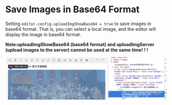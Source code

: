 # Save Images in Base64 Format

Setting `editor.config.uploadImgShowBase64 = true` to save images in base64 format. That is, you can select a local image, and the editor will display the image in base64 format.

**Note:uploadImgShowBase64 (base64 format) and uploadImgServer (upload images to the server) cannot be used at the same time! ! !**

![](../../images/base64.png)